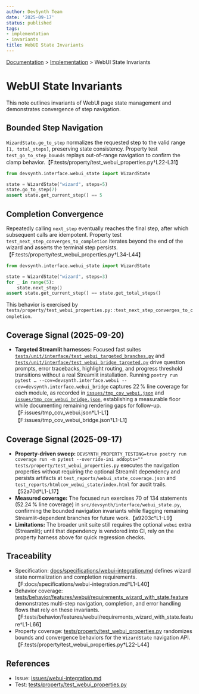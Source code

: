 ```yaml
---
author: DevSynth Team
date: '2025-09-17'
status: published
tags:
- implementation
- invariants
title: WebUI State Invariants
---
```

<div class="breadcrumbs">
<a href="../index.md">Documentation</a> &gt; <a href="index.md">Implementation</a> &gt; WebUI State Invariants
</div>

# WebUI State Invariants

This note outlines invariants of WebUI page state management and demonstrates convergence of step navigation.

## Bounded Step Navigation

`WizardState.go_to_step` normalizes the requested step to the valid range `[1, total_steps]`, preserving state consistency. Property test `test_go_to_step_bounds` replays out-of-range navigation to confirm the clamp behavior.【F:tests/property/test_webui_properties.py†L22-L31】

```python
from devsynth.interface.webui_state import WizardState

state = WizardState("wizard", steps=5)
state.go_to_step(7)
assert state.get_current_step() == 5
```

## Completion Convergence

Repeatedly calling `next_step` eventually reaches the final step, after which subsequent calls are idempotent. Property test `test_next_step_converges_to_completion` iterates beyond the end of the wizard and asserts the terminal step persists.【F:tests/property/test_webui_properties.py†L34-L44】

```python
from devsynth.interface.webui_state import WizardState

state = WizardState("wizard", steps=3)
for _ in range(5):
    state.next_step()
assert state.get_current_step() == state.get_total_steps()
```

This behavior is exercised by `tests/property/test_webui_properties.py::test_next_step_converges_to_completion`.

## Coverage Signal (2025-09-20)

- **Targeted Streamlit harnesses:** Focused fast suites [`tests/unit/interface/test_webui_targeted_branches.py`](../../tests/unit/interface/test_webui_targeted_branches.py) and [`tests/unit/interface/test_webui_bridge_targeted.py`](../../tests/unit/interface/test_webui_bridge_targeted.py) drive question prompts, error tracebacks, highlight routing, and progress threshold transitions without a real Streamlit installation. Running `poetry run pytest … --cov=devsynth.interface.webui --cov=devsynth.interface.webui_bridge` captures 22 % line coverage for each module, as recorded in [`issues/tmp_cov_webui.json`](../../issues/tmp_cov_webui.json) and [`issues/tmp_cov_webui_bridge.json`](../../issues/tmp_cov_webui_bridge.json), establishing a measurable floor while documenting remaining rendering gaps for follow-up.【F:issues/tmp_cov_webui.json†L1-L1】【F:issues/tmp_cov_webui_bridge.json†L1-L1】

## Coverage Signal (2025-09-17)

- **Property-driven sweep:** `DEVSYNTH_PROPERTY_TESTING=true poetry run coverage run -m pytest --override-ini addopts="" tests/property/test_webui_properties.py` executes the navigation properties without requiring the optional Streamlit dependency and persists artifacts at `test_reports/webui_state_coverage.json` and `test_reports/htmlcov_webui_state/index.html` for audit trails.【52a70d†L1-L17】
- **Measured coverage:** The focused run exercises 70 of 134 statements (52.24 % line coverage) in `src/devsynth/interface/webui_state.py`, confirming the bounded navigation invariants while flagging remaining Streamlit-dependent branches for future work.【a9203c†L1-L9】
- **Limitations:** The broader unit suite still requires the optional `webui` extra (Streamlit); until that dependency is vendored into CI, rely on the property harness above for quick regression checks.

## Traceability

- Specification: [docs/specifications/webui-integration.md](../../docs/specifications/webui-integration.md) defines wizard state normalization and completion requirements.【F:docs/specifications/webui-integration.md†L1-L40】
- Behavior coverage: [tests/behavior/features/webui/requirements_wizard_with_state.feature](../../tests/behavior/features/webui/requirements_wizard_with_state.feature) demonstrates multi-step navigation, completion, and error handling flows that rely on these invariants.【F:tests/behavior/features/webui/requirements_wizard_with_state.feature†L1-L66】
- Property coverage: [tests/property/test_webui_properties.py](../../tests/property/test_webui_properties.py) randomizes bounds and convergence behaviors for the `WizardState` navigation API.【F:tests/property/test_webui_properties.py†L22-L44】

## References

- Issue: [issues/webui-integration.md](../issues/webui-integration.md)
- Test: [tests/property/test_webui_properties.py](../tests/property/test_webui_properties.py)
